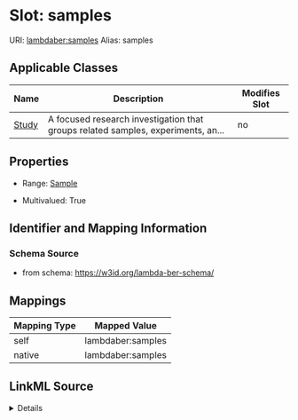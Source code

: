 

# Slot: samples 



URI: [lambdaber:samples](https://w3id.org/lambda-ber-schema/samples)
Alias: samples

<!-- no inheritance hierarchy -->





## Applicable Classes

| Name | Description | Modifies Slot |
| --- | --- | --- |
| [Study](Study.md) | A focused research investigation that groups related samples, experiments, an... |  no  |






## Properties

* Range: [Sample](Sample.md)

* Multivalued: True




## Identifier and Mapping Information






### Schema Source


* from schema: https://w3id.org/lambda-ber-schema/




## Mappings

| Mapping Type | Mapped Value |
| ---  | ---  |
| self | lambdaber:samples |
| native | lambdaber:samples |




## LinkML Source

<details>
```yaml
name: samples
from_schema: https://w3id.org/lambda-ber-schema/
rank: 1000
alias: samples
owner: Study
domain_of:
- Study
range: Sample
multivalued: true
inlined: true
inlined_as_list: true

```
</details>